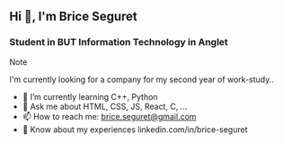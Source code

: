 ## Hi 👋, I'm Brice Seguret
### Student in BUT Information Technology in Anglet
> [!NOTE]
> I'm currently looking for a company for my second year of work-study..
- 🌱 I’m currently learning C++, Python
- 💬 Ask me about HTML, CSS, JS, React, C, ...
- 📫 How to reach me: brice.seguret@gmail.com
- 📄 Know about my experiences linkedin.com/in/brice-seguret
<!--
**Briceseg40/Briceseg40** is a ✨ _special_ ✨ repository because its `README.md` (this file) appears on your GitHub profile.

Here are some ideas to get you started:



- 👯 I’m looking to collaborate on ...
- 🤔 I’m looking for help with ...


- 😄 Pronouns: ...
- ⚡ Fun fact: ...
-->
